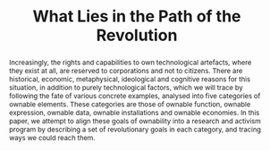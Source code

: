 ---
title: "What Lies in the Path of the Revolution"
authors: [Antranig Basman]
abstract: "Increasingly, the rights and capabilities to own technological artefacts, where they exist at all, are reserved to corporations and not to citizens. There are historical, economic, metaphysical, ideological and cognitive reasons for this situation, in addition to purely technological factors, which we will trace by following the fate of various concrete examples, analysed into five categories of ownable elements. These categories are those of ownable function, ownable expression, ownable data, ownable installations and ownable economies. In this paper, we attempt to align these goals of ownability into a research and activism program by describing a set of revolutionary goals in each category, and tracing ways we could reach them."
publishedAt: "ppig-2018"
year: 2018
url_pdf: "files/2018-PPIG-29th-basman.pdf"
---